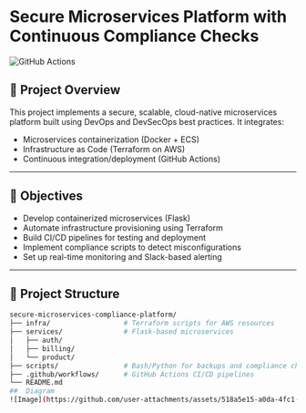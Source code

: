 # Secure Microservices Platform with Continuous Compliance Checks

![GitHub Actions](https://img.shields.io/github/workflow/status/haseeb557/Secure-Microservices-Platform-with-Continuous-Compliance-Checks/CI)

## 📌 Project Overview

This project implements a secure, scalable, cloud-native microservices platform built using DevOps and DevSecOps best practices. It integrates:

- Microservices containerization (Docker + ECS)
- Infrastructure as Code (Terraform on AWS)
- Continuous integration/deployment (GitHub Actions)


---

## 🎯 Objectives

- Develop containerized microservices (Flask)
- Automate infrastructure provisioning using Terraform
- Build CI/CD pipelines for testing and deployment
- Implement compliance scripts to detect misconfigurations
- Set up real-time monitoring and Slack-based alerting

---

## 🧱 Project Structure

```bash
secure-microservices-compliance-platform/
├── infra/                  # Terraform scripts for AWS resources
├── services/               # Flask-based microservices
│   ├── auth/
│   ├── billing/
│   └── product/
├── scripts/                # Bash/Python for backups and compliance checks
├── .github/workflows/      # GitHub Actions CI/CD pipelines
└── README.md
##  Diagram
![Image](https://github.com/user-attachments/assets/518a5e15-a0da-4fc1-ae0e-72136816dd32)

